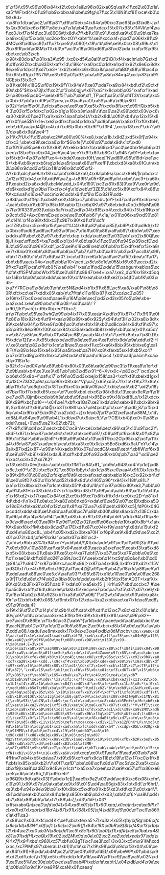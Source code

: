 b'\xf3\\\x95\x96\x06\x84\xf2\x0c\x1a&\x96\x02\xa0Sq\xa1\x1f\xd2\x83\x1a\xa5^WF\xd4\x01\x91\xb9\xbb\xa9\xbe\x9f@\x7f\xc5\x10N8\xf8]]\xce\xb0\xf8\x8d><\x8f\x1d\xac\xc2;\xf8\x81\'\xf6\xf0e\xc4\x84x\x90\xc3\xe95[\xd3\xd8~j\xf5xQ\x90dI\xe6\xf16T\x8et\xa7\x1a\xb43\xaf\xdc\x15\x07\x93\x11#Vk\xf4\xaf\xc0J\xf7\xf4d\xc3\x86C6#;\x8d\x7f\xb1\x10\x91J\xdd\xa9\x06\x9b\xa7ka\xa9\xc6j\xf5\xbdn;\xd2o\xfb>zOY\xab\r%\xe3\xcc\xaf+p\xd7\x06k\x81\x94MQ\x8f\x0b\xc8(\xf1\x7fx\xe5\t\x060}\x18\x1b\x9e\xe9\x0c\x08\x99uk\x12k\x8fR\xdd\x08M\x11\xb3\n*\xc3\x18\x06\xd69\x8f\xd2\xda\'\xaf\xf5\x95\xbe\xec\xb3\xcb \x98\x80d\xa7\x81\xa3A\x95:.\xc8\xd5A\x8a!0\xf2}B{\xf4\xac!m\xb7Gz\xd9\x1f\x92Zt\xcb\x83Dk\xaf\x1d\x19Ko^\xa0\xc0\x1d\xe1\xd1\x92\x8e6\x8d\x8e\xe5\x1d\xc1]\xd7\xe3*\'.\xb2\xe6\xc6\x0b\x8a\xacI\xfaBG\x88\x18\xc4\xf5\x95\x81g\x1f!N7W\xe3\x90\x01\x97j\xba\x92\x8d\x84=q4\xcc\x83\xb9YNCEs\xf3\x0c?\x81\xe0N\x18G$\xf0\x19\x9fY{\x94eV{\xe07\xda7\xa9\x84\xbd\xf2\x9c\xf90s\xb5"$\t\xe73j\x1f\xc2:\xf3\xb0qjjw\x07\xa3^\x8c\xbb\x03"\xaf\xf1\xadQ=\x80\xe5\xcbQ+\xeb\x8f5T\xb7\x8e\xf1_TF\xc1\xa5\x15\xf4T3V\xca\\\xc5\x0b\xd7\xb1\r\xd0F\xf2\xea,\xd3\xa6\xa1)\xa5S\xa6\r\x9b\x80T \x92/H\n\xf5\x0f_[\xfc\xa5\xee\xe6\xa0\xa5\x7f\xcd\x8f\xcc\x99HQ\xb5\xb4:3\x03\xf5\xfd\xc1\x02\xb1g\x18\xb3m\xa8\r\t\xa6\xa2\x99\xdc\x03v\xc6\xa3{\xb9\x01\xe2T\xa1\xe2\x1a\xa1\xb4LV\xb2\x8dL\x0fl2\xb4\r\x12\x15\x8eY\x0f/\xe5$Y\x1e<\xe2\xdf\xcf\xd4\xfd\xa7\xd8pI\xeaV\xa8\xf7\xf0\xfbH\xeb:\xb1\xaa\xd4@\xc4\xd7\xd6\x0b\xe0\x9f*\xf3F4`,\xce\x18\xed*\xb7r\x90/q\xa8x\x9a\t\xe4^?\x1fi\x7fU\x1f\x15\xba\xc2W\x80\x90%\xe8,\xec\x1b.\x9dZ;\xd5\x0f[\x94\xcf\xc3_\xbe\xd9i\xec\xa6\x1b^$G\xfe[V\x06\x97\xda\x9d\x1c\\\xd0 X\xf0YS\x95\xe8x\xf0\x88\'W\xe8\xdd:\x1b\xb69\xd7\xc0\xe0b\xfe\xb6\x01\xed\x18\xc9\xc0\x04_\xe5\xc4.\xceY\x9f\x8f\xb8CxT\x94Nr\x91+\xbe\xfav\xf5\xb0>4\x87\xfdF\xc4~\xbdeX\xae\xf0H,\xee[`N\xd6R\x95\x19d>\xe1\xc6+\xb4\xb6kyr:\xb6rag\x1e\xa5n\xaa\x86\xff\xefF]\xbc\xd3\xa8\x01Cu\n\xb2L\x86\x9c\xd2\xf2L\x11k\x98\x8c\x05\xf2-W\xbd\xdc;I\xe8J\x18\xca\xbf\x86Q\xa0,4\x8a\xb9s/s\xcc\x8eN/|k\xbd\xc1_\x12\x92\xb4;\xe7d\xddW\xa7,g~\x89R:\x05+$t\xd6\xfc\xcbn\r\xc3+\xa6l\x91\xda\xd2\xa6\xdd|\xbcMe\xdd_\x04\x190\'\xc3\x81\x83]0\xa9V\xe0n\x9c\xfe$\xed\xd1g\x9b\x11\xcf\xc4g\x1d\xeb\xf3ZE5\x1e\xc5\x89\xcf\x84\x88\xf0\xca\xa1\x16\xe7\xcc\n\x9c\xcb\x94\xf9\x15\x82{R\xdd-\x93b\xc0\xff9pLt\xcbsB\xe3\xf4R\xc7\xb0\xabU(oYF\xd7\xaf\x91\xc6\xea)+\xab\x0e\xb1\xb0F\x95\xf6\xab\xf2\xc6qXK\x97\x8e\xbd\x0b(\x96yM\x08\x7f\x9fR339\x93(\xda\x8aFr\xa2\xdf\x04\x815\xb4\xcd\x94(\x15\xb1Nt\xbf\x9co\x92<A\xc0mmE\xed\xbe\xe6\x0f\xb6l"y\x1a,!\x01(\x06\xe9\xd90\x81w\x14h!.\xf4\x98\xfd\xc3|\x9b7\x80\xd1\xf0\xcfr \xc1ZB\x0c\xc5\xe8\x15\\\xec#%C4\x84\x82\xbd\x85]\xb6P\x03\xd9d{\xf2\x0b\xc9\xdbB\xd8\xc1\x93\x9f\xc7\x1d#\x05\x86\xa9\xb9\'\xbb1w\x97\xee\xdd\xa1R\xbe\x82\x97\xbd\xfe\xfap`\xda\r\xab\xd3\x03D\xb1\xb2\x80Ql\xe8jJ(|\xec\xff\xd5*\xe7\xd8\xb1;\x14\x8b\xa0\x11\xc6\x0f\x94$\x89\xcfD\xd8Jz\x95\xd3\x96V5\xdf_\xc5\xe9\x18\xd8\xeb\x0f\xb0\x15\xdf\xef\xf3\xa8\xe7\x9a\x01\xebh\x80\xd8\xb8\xd7\xb7}\xff\xb0\xa9%\xb3\xd7\xcc&k\x99\xfa\x17\x80\x1b\xf7\x8d\xa0?.\xcc\xf3z\xe6\x1c\xa9\xe2\xf5[\xbea\x1f\x17\xbb\xb6\xae\x04o<\xa8\xbb\x10<\xcdL\x8e\x8e1e\x05&\xf6\x83\xec\xd2\x9f\xc7uzP|\xca\xf4\xb0%\xa6\xb4"\xea\x1f\xd2\xde\x15\xabgun\xeb\xa5\xcf\xfa\xffISPM\xbdW\x1fS&\xe0\x81\t\x8947\xe4=l\xa7.\xe2_d\xf6\x18\xd5qqs\x1aB\x1a\x0c\xcb\xddo\xca\x10\xc1M\xea\xbc\xfd\xe2{\xa4jfD\xb1K\x03\xd5-\xa7Y7RC\xa9\x8a\xb3\xfa\xc5N&\xd4\xb1\x91\x88L\xc5\xa8/\xa0P\x8b\x80R\xfc\xcc\xe7\xdd\x05\xab{n\x7f\ta\x11\xf8\x87|\xd2\xca\xc3\x85?\x16#\x17\xc6\xed\xad\xaaeR\x16M\x8e\xec[\xd2\xd3\x05\'o5\x9e\xbe-\xa2\xa4.\xea\x90\xbc\x18\x08=\xd3\xab\r`?\x90,\t5Y\xa5)\xd9\x0b\xed*D\xc7; \rr\x7f\xbc\x95\xa0whQ\x99\xb4\x17\x03\xea\nX\xdf\x91\x87\x17\x9f]R\x0ff\x86\x18\x92\xb4\xf9*\xaa\x98\x89\xa6\x92$y\x94\t\xf3H\x02\xa8\x8d\x99\xceM\x04\\\xf9\xe9}\x0b[\xc0\xfe\xfb\x18\xb0\xd8c\x84\x9d\xf9\x97\xb3/\x81\x8e\x90\x10G\xcc\x84\xc3Sa\xad\xdb8z\xe9y\xb3\xca{\x01\xa5d\'<w\x87z\x8b\xc8\x9a\x01\x84\xc8$\r\xaa\xf4\x15\x17\xe9\x8b\xa7\x80.D\xf5\xdc\x12{\n<J\x95\xde\xbe\xd9\x8e\xe6\xe4\xa1\xfc\x9dy\x9a\xdd\xf2:Hv.\xe6\xafq\x82\x8d^\x1cm\x1b\xe5\xae\xf1\xc5\xa6\x8b\x95\xbb\xe6g\xa14iF(X\x89\x1e\x15\xa4\x95(\xa5it\xeb\xa7HK\xc8\xfa\xb5s\x1d\xb5\xc4?\xb7\x0f\xd9g\x81\x1b\xca\x94\xda\xf6\xad\x16\xc4`\x04\xa4j\xacm!\xca\xcb\x01S\x1a \x82\x1c+\xd0X\xfa\x89\xb0n\x80\x03\x8b\xa0c\x90\xc3!\x11\xea9\x1cr\xf2\x9b\xab\xb4\xe3\xe3\x81\xb1\xb3\xd5\x91:^6~Xv\x0c+\x82\xc7`\xcd\xc4\xb6s\x15\x8b~\'\xaf\x17`\xf9]\x05\xd3\xbej\x15Ik\xa3<\xcf\xf8\xbe\xd1g\x10\x13C+Z&CC\x9c\xca\x90\x08\xdc*Vp\xa7_\x95\xd5\x7f\x1b\xf9\x7f\x8b\xab\x11\x1a`\xc8q\xc2\xf8T\xd1\xe0l\xad#\x05\xa7]\xbbz\xa5\xb2"\xd2\x18\xf7b\xf1\xf7\xbd\x85\xca=\xf7\xc6\xbbl.e\xc6\x98\x9d\x13\xca\x9eR\xff\x1f\xe7\xd7!JQjmB\xcd\xb9h3a\xbd\x9f\xaf>\x95B\xb9\x18/\xdf8Lo/\x12\xdc\x80\x99#\xbc]\x10++\x04\xe1/\xbf\xa1QsZ\xe21\xda\x9c\xeb\x81\xbc\x9b\x96\'S\xfbh\xff\x96\x14@\xb3T\x88#s\xa7\x94\xcb\xfc\xce^;\t\xd0_8Z\xf5\xd5q=\xb4\x9f\xa7Eu\x05Z!\xa2\xb2+z}\xfe\xb7j\x17\x02\xef\xaf\x88M_\x1d\xd8&L#\x84\xe9\x99\xb4L1\xdb\xd7u\x9a\xc5;V\xf7CB)\xb4}j\xc0<0\x85\xedeK\xaaL+0\xa5\xa21\x02\xb72);<7\x9f\x19\xd4\xc3\xec\xcb0C\xc9^A\xceL\xbe\xec\x96\xa5\x10\x91\xc2Y\x8dF\x97L\xfe\x87\xde\x9c\x1eG\xfa\xceK\x97,\x06\x9f\xf6\xc6&\x0f\x82\x99\x1c\'8aI>\xb6\xd2nR^\x86I\x99\x04o\x13\xd5T9\xc2O\x95\xa2\xc1\x11\xa4\xf6n\x87\x81\xad\xcbI\xea\xfb\xa3\xe9\x0c\xb5Bo8\xd6\x9aU"nY\x14\x9ai\x87\xd2\x87~\x99\nNX\xad\x1fX\x07eJ\xcdC&\xea6\xeb\r\xbfiW\xf6\x8d\xe9\x97\xb9)\x994\xdaJL8\xdf\xbd\x0f\x93\xd0\xb0q\xb7\xa3"\xd6\xe2V\xb4\xc3\x02\xd7K2?\x13\xe5G\x0ev]\xda+\xcb\xc0\x1fMT\x84\x81_`\xb9o\x948\xd4:V\x1d}\xd8\x8e,\xd0^\x12Uo\xc5\x92`\xc80\xfbEy\x1a\x1c\x85\xe0\xaa4\x9f(O\x1e\x8a\x89\x9f\x10\x80\xb2\xfdkp\xf0\t6\xdc\xef\xac\xab\xeb\x16\xc3\x92\xb4\xf8i\xe0\x8fD[\x80\x11\xfe\xd52\x8d\x8d\\\x1465\x96^\x94}\x118h\x81L?\xa1\x12\x8b\xb2\xe7\x1cn\x9b\x05^l\xbd\x1b\x11\x97\x06\x80\xe3,7\xbb\x04\x91J\x81Hi\x08\xb5\x07<\x1c\x86\xd8\x11\x98\xcd\xab\x83\xc1\x15\xfd\xc1\xf6\xd2<\x17\xaaC\x84\xd2\xc9\xf6\xc7\x8f\xffi\x1d<\xc0\xe2D+\x81\xf4d\xbd<I\n1\x01\x0e\xc3\xa83\xb6t\xd6=\xda\xf6\xe5G\x07\xc1B\xdb\xa5Q\x18dE}\xfb\xa2k\x04\x12z\xa1\x8f\xa73\xa7\x96\xeb\x99X\xc5|,fdP0\x04G\xcdd4\xdds\xb3\xefJ\x8d\xaf\x08\xc7n\x8b\xb30l\x9b\x8a\xb2\x13EC\xda#\x9b\xb8\xf4\x8a\x94t`\xd6/\xd8\xba\x8f\xf3\x94\xb5R.\x1d\x94\xf1h\x8e\x9c\xd6\xac\x03\xa9R*R\x9dT\x02\x02(\xd6\x06\xcbs\x10\xa0\x8b^\x1a\xf0\x9a\xf8\x1fM\xbe\x8c\xd7\x17E\xd1\x87\xc04\xf9y\xab*g\x8ds\x15u\xf2d\xd4\n\x86\xc8L_\xb4/\x05k\xd2\x0b\xa70H`\xf6p9\xe9\x8d\x9d\xe5\xc2\x01\x072\xb4;\xfeP0\x9a"\xbd\x07\x881\xc2-Z\xfdw\x9b\xa3%1\x94\xe7+\xdd\xbf/\\&I\xba\xde\x91\xc1\xff\x90[3\n$1\xd7\x0c\x90\x10\x836\xaf\xa5\x04\xab\x83\xac\xa3\xef\xc5\xca\xf3\xa5\xd8\xb5\x08\xbe\x01\x8a\x91\xe6\xc4\xa7)\xbf|7/\xe37\xa5\xe7R\xbb\x0eS\xdf\x11\xaeC&\xbf\x80\xd2@\x89tJ\xc3}V\xee\xce\x14\xc9q\x8c&o(\xb0\xd0@S)L\x7f\x94rZ^\x87\x06\xca\xc8\x96|>\x87\xa4\xd6$;l\xdf\xd1\xd2\x115V\xd3O\xf7\xe4\x96\x9c\x16Q\t\xf1\xc4Z@\x91\xe9\xb4Z\x18\xfc\x88\xe5\x19\xdei\xad\x88\xc0\xe5.cV\xaf\x93F\x95\x87}\xe1k\x10\xe0\x0e\x08\xc268\x9f|T\x1d\x8e\x7f4\xb2\x8b\x80\xfa\xde\xe4\xb2fh5\t\x15mAQ3T<\xafX\x90\xd6\xb3F\x97\x951\xab!P`\xda\x01\xa5e\x15_j_Krh\x97\xbd\xcc\xc7_#\xe1\xa5c$v\xbft\xf6d\x8c\xee\x1a&\xf5\xec\xea7\xbc\xa7\xf5\x07\x07\xe6;\xb0\xf8\xf4\xb2\x84\x923\xb7\xa3d\x07\x06j"T\xf2w\x14\xdc\x93\xde\xa8\xf0r"\xf2\xbf\xfbK\x08$.\xf9m\x07\xf2\xda+I\xa2\xbb\xac\xa7\xfe\xa5\xd8\x91\x9f\xda;4?\x19\x19\xf5\x17\x14p\x1b\x9b4\x0f\xab\x0f\xd4\x13\xc7\x8c\xd2\x10\x1e\xd0vj\x97\xf4U\xbc\xaaS\xe4.Ef9\xf9\xd9\xfd\x81[\x91L\xaez\x96\x82*-\xe7\xccD\x86Ee.\xf1\x8c\xc3Z\xabV^]\x1d\xdc\r\xaee\xdd\xab\xda\xbck\xe9\xacN]9\xb1D\x07\x1e\x12\x9b5\x85\xc2\xc9\xbc\xd8\x14\x0e\xa9\x1av\xb2\xdd\x88_\xadu{\xe8m\xed\x17\x9e\xe3\xa4\xdb\x8dM\xcbv`\x95\x96D0\xd5\xac\xd1\x1e\xba\xd1\xad\xd3\xbfY8_\xeb\xcd\xff\xa78\xed\x84eR@\x175\x9e\xa6{\xdf\x9f6\x08w\xef\x08R\xcd\x98\xdc\x13Olj\x99-t\xa0\xa4.E=3\xc4 G\xce\xa3\xa8\x97\xa3N88\xaa\x03\x12M\x90\xe1\x80\xcf\x84i\xa0\x04\x90\xc8\xa5\xab\xd6\x01[\xe5d\x9a\xde\xf4\xe64Zxwm\x9f\x85\xed\xcd\xbc\xe91\xb8\x1d\xfe\xb0\xb0\x18\xc4B;\xae\x88\xcd\x95$c\xc5(\\\x92\x0bX\xa0\xcf\xa28\x14aF\xdd.;\x9c\xf4\x8c\xb5D\xdb\xde\xed\x08\x97\x8a\xdb\xdf\x97\xe5\xf6\xa9\x96\x80\xf1\xd1\\Cd\xf2\x1e>h\xcb\x11O\xc7\xc7E\x17\xfd\x87}\'\xc6\x15\xa5~\xb1\xc1\xfb\xf5\x0c\x81c\xf3\xd6T\x8f\x15\xb6\x97\x80S?\xcf\xab3Kl\x165=\xbak\xa7\xfc\xc4G\x99\xe4\x1e\xdb`?`&\xb1wb\x8f\xe3@\xd8\'\xa5\xf3:\x7f!\x1e.\xc0OZ\xbe\xe3jl\x11\x82\xbb,\x1b1\xf4\xa5\x1b\xbd\xec\x04}\xe4O\xdf\xe8\xfe\xe0\xc1LaS\x8c*\xf0\x1c\xed\xbb\xb5oT\xb0\xba\xdf\xce\x8c^H\xd1\xb2\'b\n\xdb9\xe1&uM\xc6\xacy\x846g\xe5}q\x85z\xb6_\x18\x1a\xef\xe3\x9f<\xdf"\xf1\xfeO\x05\xdf1\t\xcb\x18\x01Ok\xb1\x13g\xeb\xb0;qEt\x04\xcax\x82\x88\x04Z!@p0\xc1YN\x81({\xc0\x93\\\xb7N\x1c\xb9z\xcf\xfe\xbd\xce\xc8\xda\xb5Ee#x\xf6e\xb6\xbel\xee\x14\xa2VVo\xc1\xf5\xb1\xae\x89\xa6\xe7V\x87\t\x83\'*V\xff)\t\xc1\xeb\xa8\xfe\xa0\x95{\xd2|\xc4\x11J\xfd\xa2\xacL\xdc\x98\xa9v2MX\xadh\x92d\x0b\x10\xb4\xce\x0bB\x97>\xa0\x9b\xf5q\xb2^\x9d\xb7\xc4\t\x08>\xe1\t\xe72\x0f\x17\xfc\x90\xc5\xa1\xeb\xf8\xdaBt\x9e\xd7\xafn\xc5\xc8\xf0rn7p\xd5\xbb\x11\x16\x9b\xef\r\xca\xce~\xd1\x11T\xa1Z@DnK*LR\n\xc5\x9d\x16\xf2\n\xdcg\xb1\xc3\xad\xaa\xfc\xdd\xa5\xa4^,\xcdp\x05L\x920p\xb3\x9fMPD\xfd\x8d\xe2\xc4\x19\x9f\xde%O7\xa8\x10 \x98\x8d!!\x88\xde]q\x89\x1b\x05\xc9jn\xd0?Wgz\ttv\x8d\xb8\x9c>\x8a\xc3b\x1aoq\xdaX\x19\x9c\x96\xfb\xb2R\xbe@\x85\x80\xd5\xb7t\xd4\xe1\xd4\x03\xb1\xf3MR-=\x87\x05Ol\x9b\x96\xe7\xa9\xff\xad\r\xb7\xab\xa4>\x0f\xed\xe8Y\x15c\xcfN1\xb1\x85\xf4\x16\xd5\xa5H\x9d`\xcep\xc0\x91\xaf\x15\xad\x03\xb7\x8f4fHnv7\xb4\xb5\xda\xa7,\xf9\x95\xcf\xef\x9c\x118z\x19I\x13\x17\xc0\x1f\x8f\xbfsI\x85\xb8\xb2\rV\x0fT\xafD`\xba\x88\xc1\x8d\x17\xc5s\xc2\xa5\xca\xcb\xf9j\xaaB\xadBZ\x94Ew(\x1czr*\xa5\xa7x\xee\xa2\xe9\xe57\xf1\x86\xe6\xe5\xdb\xcb\x9b_1\tf\xd9\xeb?\x96Q9\x9d\xa5\x03[Y\xbd\x1e[[|\xae9\x9a2\x03\xdd\xcdtX\xc6\x08\xcfm\x19\x91,\x99\x97x\x9a\xa5a\xe9\x16\x01$\xd4\xa66g\x83\x1b\x9d\'\xf6hrL\xe3\xb4\x94\x9e\x9b\x81\xf0\x9b\xc5\xdf\x01\xb5\xd3\xfd\xd0\x0c\xa4V\x81\xdd\xea\xb0\xc6\x84\x1eq\x850\xab$\xb2x\xd3,\xdbO\xf6>\xa8U\xd4\xb7\x8b\x86\xb5\x1a\xf7\x89\xb7_\xd3\x1dF\x03?\xffs\xaboQ*n\xceD\xfd\x04\x04\xa6\x01s\x11\x90\xaa;\x0ca\n:\xca\xa5P\x1c\xe0\xd7x\xabr\xd18a\'A\x87\x91\x168\x05]\xf4\xd89\xf9*\x0c\xf1\xe9\x86!\x1a\xf1\xa3-v\x88\xc1\x03J\xfc\xd4K<\xef\xbc\xfe\xa5>*Z\xd3z>\x05\xfay\xf8g\xb6\xfc\x8e\x1d\x83N^\x0f\xf1.\xbc\xc2\xa9{f\x84\x16X\x0bR\x8fSt\xf4&\x13\x1b\x12\xb4\xe2\xa0\xb3N\x8a\xfd1\xc5\x8c1\x90/\xb0\xf1\xdf#\xe5\x0ba\xa4&\x81\x91\xdfH\xcaQ\x19\x02\xd2M\x9d\x0e\x02\xc2\xa2\xde\xea\x97\xdd\xf4:\x7f\x94\xba\x968\xc5*7\xbf\x03gT}\xc1\xe3i\xd1)3\x03\xc5\n\x91)M\xcd\xbc,\xc7PlM\x97\xbe\raLL\xb1]0\x1a\xd7\x19\x98\xd3\x9d\xf3\x04\x06\xea\x84f\x91)HB\xda\xb4M\xc2\x12\xe0R\x93\xfdEL\x06\xbeWP\x01\xbds\x9e\xd2\xdf\xdc/\\\x19j\xe5\xc9\xdd\xfdt\x1b\xa4W\x1f\xc9}\xa8\xa5\x02N\xd9\xa6\xe5%i\xc30q\xb9\xed\xa9\xab#P\xeb\xfa\xab\rL\x04\xdb\xd4\x9a\xed;\x0b\x81\x9d\',K<\xe9P$\xcaN\x01\xaesq'